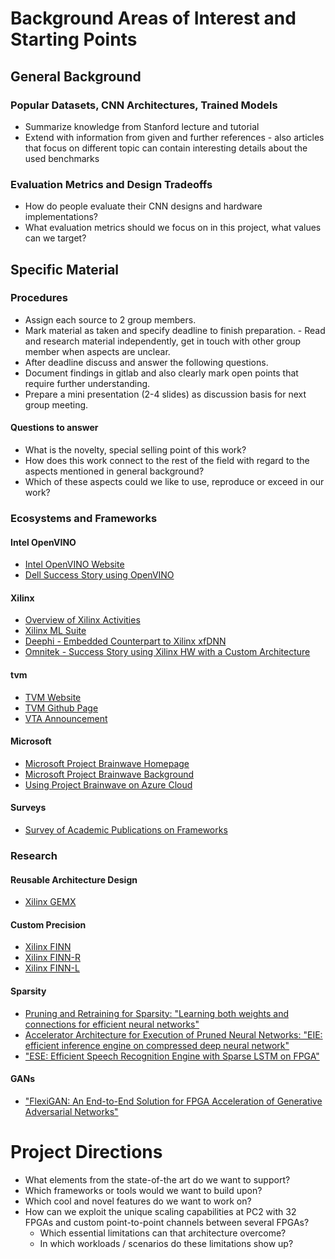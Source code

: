 # Background Areas of Interest and Starting Points

## General Background

### Popular Datasets, CNN Architectures, Trained Models
- Summarize knowledge from Stanford lecture and tutorial
- Extend with information from given and further references - also articles that focus on different topic can contain interesting details about the used benchmarks

### Evaluation Metrics and Design Tradeoffs
- How do people evaluate their CNN designs and hardware implementations?
- What evaluation metrics should we focus on in this project, what values can we target?

## Specific Material

### Procedures

- Assign each source to 2 group members.
- Mark material as taken and specify deadline to finish preparation. - Read and research material independently, get in touch with other group member when aspects are unclear.
- After deadline discuss and answer the following questions.
- Document findings in gitlab and also clearly mark open points that require further understanding.
- Prepare a mini presentation (2-4 slides) as discussion basis for next group meeting.

#### Questions to answer

- What is the novelty, special selling point of this work?
- How does this work connect to the rest of the field with regard to the aspects mentioned in general background?
- Which of these aspects could we like to use, reproduce or exceed in our work?

### Ecosystems and Frameworks

#### Intel OpenVINO
- [Intel OpenVINO Website](https://software.intel.com/en-us/openvino-toolkit)
- [Dell Success Story using OpenVINO](https://www.nextplatform.com/2018/10/15/where-the-fpga-hits-the-server-road-for-inference-acceleration/)

#### Xilinx
- [Overview of Xilinx Activities](http://www.ispd.cc/slides/2018/s2_3.pdf)
- [Xilinx ML Suite](https://github.com/Xilinx/ml-suite)
- [Deephi - Embedded Counterpart to Xilinx xfDNN](https://www.xilinx.com/publications/events/developer-forum/2018-frankfurt/xilinx-machine-learning-strategies-with-deephi-tech.pdf)
- [Omnitek - Success Story using Xilinx HW with a Custom Architecture](https://www.nextplatform.com/2018/10/01/boosting-the-clock-for-high-performance-fpga-inference/)

#### tvm
- [TVM Website](https://tvm.ai/)
- [TVM Github Page](https://github.com/dmlc/tvm/)
- [VTA Announcement](https://tvm.ai/2018/07/12/vta-release-announcement.html)

#### Microsoft
- [Microsoft Project Brainwave Homepage](https://www.microsoft.com/en-us/research/project/project-brainwave/)
- [Microsoft Project Brainwave Background](https://www.microsoft.com/en-us/research/blog/microsoft-unveils-project-brainwave/)
- [Using Project Brainwave on Azure Cloud](https://docs.microsoft.com/en-us/azure/machine-learning/service/concept-accelerate-with-fpgas)

#### Surveys
- [Survey of Academic Publications on Frameworks](https://arxiv.org/pdf/1803.05900.pdf)

### Research

#### Reusable Architecture Design
- [Xilinx GEMX](https://github.com/xilinx/gemx)

#### Custom Precision
- [Xilinx FINN](https://dl.acm.org/citation.cfm?id=3021744)
- [Xilinx FINN-R](https://dl.acm.org/citation.cfm?id=3242897)
- [Xilinx FINN-L](https://ieeexplore.ieee.org/abstract/document/8533474)

#### Sparsity
- [Pruning and Retraining for Sparsity: "Learning both weights and connections for efficient neural networks"](https://dl.acm.org/citation.cfm?id=2969366)
- [Accelerator Architecture for Execution of Pruned Neural Networks: "EIE: efficient inference engine on compressed deep neural network"](https://dl.acm.org/citation.cfm?id=3001163)
- ["ESE: Efficient Speech Recognition Engine with Sparse LSTM on FPGA"](https://dl.acm.org/citation.cfm?id=3021745)

#### GANs
- ["FlexiGAN: An End-to-End Solution for FPGA Acceleration of Generative Adversarial Networks"](https://www.cc.gatech.edu/~hadi/doc/paper/2018-fccm-flexigan.pdf)

# Project Directions

- What elements from the state-of-the art do we want to support?
- Which frameworks or tools would we want to build upon?
- Which cool and novel features do we want to work on?
- How can we exploit the unique scaling capabilities at PC2 with 32 FPGAs and custom point-to-point channels between several FPGAs?
	- Which essential limitations can that architecture overcome?
	- In which workloads / scenarios do these limitations show up?